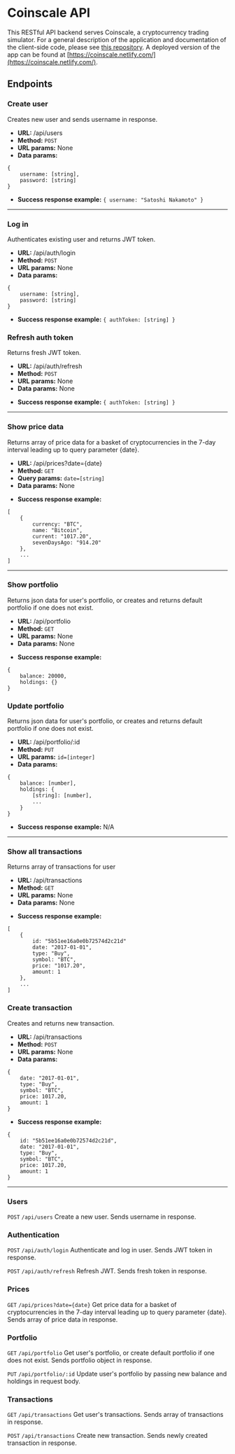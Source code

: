 # Coinscale API

This RESTful API backend serves Coinscale, a cryptocurrency trading simulator. For a general description of the application and documentation of the client-side code, please see [this repository](https://github.com/thomahau/coinscale-client). A deployed version of the app can be found at [https://coinscale.netlify.com/](https://coinscale.netlify.com/).

## Endpoints

### Create user

Creates new user and sends username in response.

- **URL:** /api/users
- **Method:** `POST`
- **URL params:** None
- **Data params:**

```
{
    username: [string],
    password: [string]
}
```

- **Success response example:** `{ username: "Satoshi Nakamoto" }`

---

### Log in

Authenticates existing user and returns JWT token.

- **URL:** /api/auth/login
- **Method:** `POST`
- **URL params:** None
- **Data params:**

```
{
    username: [string],
    password: [string]
}
```

- **Success response example:** `{ authToken: [string] }`

### Refresh auth token

Returns fresh JWT token.

- **URL:** /api/auth/refresh
- **Method:** `POST`
- **URL params:** None
- **Data params:** None

* **Success response example:** `{ authToken: [string] }`

---

### Show price data

Returns array of price data for a basket of cryptocurrencies in the 7-day interval leading up to query parameter {date}.

- **URL:** /api/prices?date={date}
- **Method:** `GET`
- **Query params:** `date=[string]`
- **Data params:** None

* **Success response example:**

```
[
    {
        currency: "BTC",
        name: "Bitcoin",
        current: "1017.20",
        sevenDaysAgo: "914.20"
    },
    ...
]
```

---

### Show portfolio

Returns json data for user's portfolio, or creates and returns default portfolio if one does not exist.

- **URL:** /api/portfolio
- **Method:** `GET`
- **URL params:** None
- **Data params:** None

* **Success response example:**

```
{
    balance: 20000,
    holdings: {}
}
```

### Update portfolio

Returns json data for user's portfolio, or creates and returns default portfolio if one does not exist.

- **URL:** /api/portfolio/:id
- **Method:** `PUT`
- **URL params:** `id=[integer]`
- **Data params:**

```
{
    balance: [number],
    holdings: {
        [string]: [number],
        ...
    }
}
```

- **Success response example:** N/A

---

### Show all transactions

Returns array of transactions for user

- **URL:** /api/transactions
- **Method:** `GET`
- **URL params:** None
- **Data params:** None

* **Success response example:**

```
[
    {
        id: "5b51ee16a0e0b72574d2c21d"
        date: "2017-01-01",
        type: "Buy",
        symbol: "BTC",
        price: "1017.20",
        amount: 1
    },
    ...
]
```

### Create transaction

Creates and returns new transaction.

- **URL:** /api/transactions
- **Method:** `POST`
- **URL params:** None
- **Data params:**

```
{
    date: "2017-01-01",
    type: "Buy",
    symbol: "BTC",
    price: 1017.20,
    amount: 1
}
```

- **Success response example:**

```
{
    id: "5b51ee16a0e0b72574d2c21d",
    date: "2017-01-01",
    type: "Buy",
    symbol: "BTC",
    price: 1017.20,
    amount: 1
}
```

---

### Users

`POST` `/api/users`
Create a new user. Sends username in response.

### Authentication

`POST` `/api/auth/login`
Authenticate and log in user. Sends JWT token in response.

`POST` `/api/auth/refresh`
Refresh JWT. Sends fresh token in response.

### Prices

`GET` `/api/prices?date={date}`
Get price data for a basket of cryptocurrencies in the 7-day interval leading up to query parameter {date}. Sends array of price data in response.

### Portfolio

`GET` `/api/portfolio`
Get user's portfolio, or create default portfolio if one does not exist. Sends portfolio object in response.

`PUT` `/api/portfolio/:id`
Update user's portfolio by passing new balance and holdings in request body.

### Transactions

`GET` `/api/transactions`
Get user's transactions. Sends array of transactions in response.

`POST` `/api/transactions`
Create new transaction. Sends newly created transaction in response.
